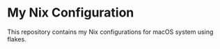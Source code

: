 # My Nix Configuration

This repository contains my Nix configurations for macOS system using flakes.
